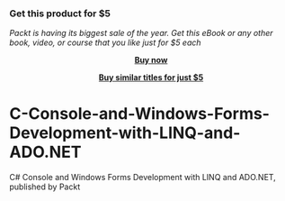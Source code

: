 
### Get this product for $5

<i>Packt is having its biggest sale of the year. Get this eBook or any other book, video, or course that you like just for $5 each</i>


<b><p align='center'>[Buy now](https://packt.link/9781801079792)</p></b>


<b><p align='center'>[Buy similar titles for just $5](https://subscription.packtpub.com/search)</p></b>


# C-Console-and-Windows-Forms-Development-with-LINQ-and-ADO.NET
C# Console and Windows Forms Development with LINQ and ADO.NET, published by Packt
